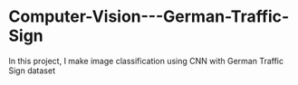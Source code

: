 # Computer-Vision---German-Traffic-Sign
In this project, I make image classification using CNN with German Traffic Sign dataset
